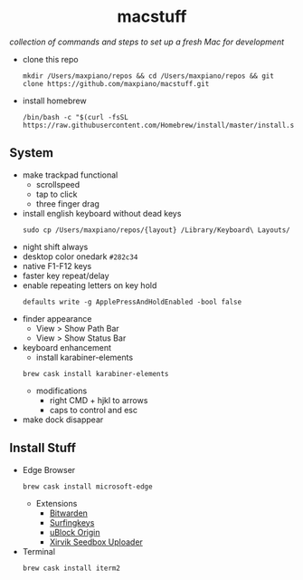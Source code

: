 <h1 align='center'>macstuff</h1>

*collection of commands and steps to set up a fresh Mac for development*

* clone this repo
  ```
  mkdir /Users/maxpiano/repos && cd /Users/maxpiano/repos && git clone https://github.com/maxpiano/macstuff.git
  ```

* install homebrew
  ```
  /bin/bash -c "$(curl -fsSL https://raw.githubusercontent.com/Homebrew/install/master/install.sh)"
  ```

## System
* make trackpad functional
  * scrollspeed
  * tap to click
  * three finger drag
* install english keyboard without dead keys
  ```
  sudo cp /Users/maxpiano/repos/{layout} /Library/Keyboard\ Layouts/
  ```
* night shift always
* desktop color onedark ```#282c34```
* native F1-F12 keys
* faster key repeat/delay
* enable repeating letters on key hold
  ```
  defaults write -g ApplePressAndHoldEnabled -bool false
  ```
* finder appearance
  * View > Show Path Bar
  * View > Show Status Bar
* keyboard enhancement
  * install karabiner-elements
  ```
  brew cask install karabiner-elements
  ```
  * modifications
    * right CMD + hjkl to arrows
    * caps to control and esc
* make dock disappear

## Install Stuff
* Edge Browser
  ```
  brew cask install microsoft-edge
  ```
  * Extensions
    * [Bitwarden](https://chrome.google.com/webstore/detail/bitwarden-free-password-m/nngceckbapebfimnlniiiahkandclblb)
    * [Surfingkeys](https://chrome.google.com/webstore/detail/surfingkeys/gfbliohnnapiefjpjlpjnehglfpaknnc)
    * [uBlock Origin](https://chrome.google.com/webstore/detail/ublock-origin/cjpalhdlnbpafiamejdnhcphjbkeiagm)
    * [Xirvik Seedbox Uploader](https://chrome.google.com/webstore/detail/xirvik-torrent-to-seedbox/gljdkkichjgocpdmiaachhlfccddcjgb)
* Terminal
  ```
  brew cask install iterm2
  ```
  
